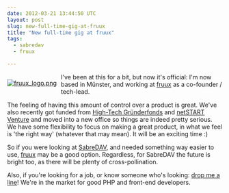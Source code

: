 ```yaml
---
date: 2012-03-21 13:44:50 UTC
layout: post
slug: new-full-time-gig-at-fruux
title: "New full-time gig at fruux"
tags:
  - sabredav
  - fruux

---
```

<p style="float: left; padding: 0 10px 10px 0">
<a href="https://fruux.com"><img alt="fruux_logo.png" src="http://evertpot.com/resources/files/logos/fruux_logo.png" /></a>
</p>

<p>I've been at this for a bit, but now it's official: I'm now based in Münster, and working at <a href="https://fruux.com/">fruux</a> as a co-founder / tech-lead.</p>

<p>The feeling of having this amount of control over a product is great. We've also recently got funded from <a href="http://www.high-tech-gruenderfonds.de/">High-Tech Gründerfonds</a> and <a href="http://www.netstart-venture.de/">netSTART Venture</a> and moved into a new office so things are indeed pretty serious. We have some flexibility to focus on making a great product, in what we feel is 'the right way' (whatever that may mean). It will be an exciting time :)</p>

<p>So if you were looking at <a href="http://code.google.com/p/sabredav">SabreDAV</a>, and needed something way easier to use, <a href="https://fruux.com/">fruux</a> may be a good option. Regardless, for SabreDAV the future is bright too, as there will be plenty of cross-pollination.</p>

<p>Also, if you're looking for a job, or know someone who's looking: <a href="mailto:evert@fruux.com">drop me a line</a>! We're in the market for good PHP and front-end developers.</p>
